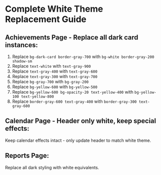 # Complete White Theme Replacement Guide

## Achievements Page - Replace all dark card instances:

1. Replace `bg-dark-card border-gray-700` with `bg-white border-gray-200 shadow-sm`
2. Replace `text-white` with `text-gray-900` 
3. Replace `text-gray-400` with `text-gray-600`
4. Replace `text-gray-300` with `text-gray-700`
5. Replace `bg-gray-700` with `bg-gray-200`
6. Replace `bg-yellow-600` with `bg-yellow-500`
7. Replace `bg-yellow-600 bg-opacity-20 text-yellow-400` with `bg-yellow-100 text-yellow-800`
8. Replace `border-gray-600 text-gray-400` with `border-gray-300 text-gray-600`

## Calendar Page - Header only white, keep special effects:

Keep calendar effects intact - only update header to match white theme.

## Reports Page:

Replace all dark styling with white equivalents.
